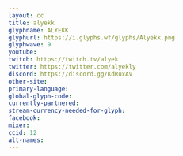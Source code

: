 ```yaml
---
layout: cc
title: alyekk
glyphname: ALYEKK
glyphurl: https://i.glyphs.wf/glyphs/Alyekk.png
glyphwave: 9
youtube: 
twitch: https://twitch.tv/alyek
twitter: https://twitter.com/alyekly
discord: https://discord.gg/KdRuxAV
other-site: 
primary-language: 
global-glyph-code: 
currently-partnered: 
stream-currency-needed-for-glyph: 
facebook: 
mixer: 
ccid: 12
alt-names: 
---
```


